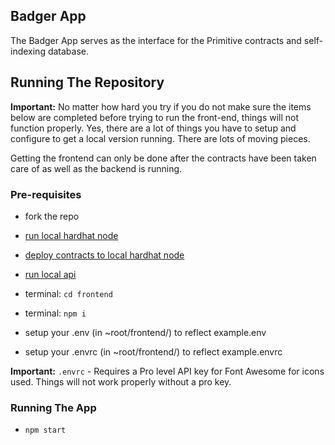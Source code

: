 ## Badger App

The Badger App serves as the interface for the Primitive contracts and self-indexing database. 

## Running The Repository

**Important:** No matter how hard you try if you do not make sure the items below are completed before trying to run the front-end, things will not function properly. Yes, there are a lot of things you have to setup and configure to get a local version running. There are lots of moving pieces. 

Getting the frontend can only be done after the contracts have been taken care of as well as the backend is running.

### Pre-requisites

- fork the repo

- [run local hardhat node](../contracts/README.md#running-local-hardhat-node)
- [deploy contracts to local hardhat node](../contracts/README.md#deploying-to-local-hardhat-node)
- [run local api](../api/README.md#running-the-api)

- terminal: `cd frontend`
- terminal: `npm i`
- setup your .env (in ~root/frontend/) to reflect example.env
- setup your .envrc (in ~root/frontend/) to reflect example.envrc

**Important:** `.envrc` - Requires a Pro level API key for Font Awesome for icons used. Things will not work properly without a pro key.

### Running The App
- `npm start`

